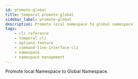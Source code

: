 ```yaml
---
id: promote-global
title: temporal promote-global
sidebar_label: promote-global
description: Promote local namespace to global namespace
tags: 
    - cli reference
    - temporal cli
    - options-feature
    - command-line-interface-cli
    - namespace
    - namespace management
---
```


Promote local Namespace to Global Namespace.
